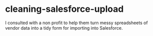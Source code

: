 # cleaning-salesforce-upload
 I consulted with a non profit to help them turn messy spreadsheets of vendor data into a tidy form for importing into Salesforce.
